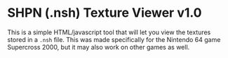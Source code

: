 # SHPN (.nsh) Texture Viewer v1.0

This is a simple HTML/javascript tool that will let you view the textures stored in a `.nsh` file. This was made specifically for the Nintendo 64 game Supercross 2000, but it may also work on other games as well.